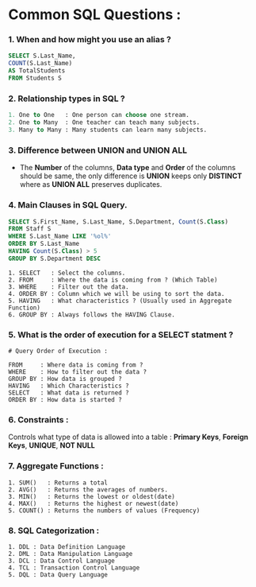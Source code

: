 # Common SQL Questions :

### 1. When and how might you use an **alias** ?
```sql
SELECT S.Last_Name, 
COUNT(S.Last_Name) 
AS TotalStudents
FROM Students S
```

### 2. **Relationship** types in SQL ?
```sql
1. One to One   : One person can choose one stream. 
2. One to Many  : One teacher can teach many subjects.
3. Many to Many : Many students can learn many subjects.
```

### 3. Difference between **UNION** and **UNION ALL**
- The **Number** of the columns, **Data type** and **Order** of the columns should be same, the only difference is **UNION** keeps only **DISTINCT** where as **UNION ALL** preserves duplicates.

### 4. **Main Clauses** in **SQL Query**.
```sql
SELECT S.First_Name, S.Last_Name, S.Department, Count(S.Class)
FROM Staff S
WHERE S.Last_Name LIKE '%ol%'
ORDER BY S.Last_Name
HAVING Count(S.Class) > 5
GROUP BY S.Department DESC
```
```
1. SELECT   : Select the columns.
2. FROM     : Where the data is coming from ? (Which Table)
3. WHERE    : Filter out the data.
4. ORDER BY : Column which we will be using to sort the data. 
5. HAVING   : What characteristics ? (Usually used in Aggregate Function)
6. GROUP BY : Always follows the HAVING Clause.
```

### 5. What is the order of execution for a **SELECT** statment ?
```
# Query Order of Execution :

FROM     : Where data is coming from ?
WHERE    : How to filter out the data ?
GROUP BY : How data is grouped ?
HAVING   : Which Characteristics ?
SELECT   : What data is returned ?
ORDER BY : How data is started ?
```

### 6. Constraints :

Controls what type of data is allowed into a table : **Primary Keys**, **Foreign Keys**, **UNIQUE**, **NOT NULL**

### 7. Aggregate Functions :
```
1. SUM()   : Returns a total
2. AVG()   : Returns the averages of numbers.
3. MIN()   : Returns the lowest or oldest(date)
4. MAX()   : Returns the highest or newest(date)
5. COUNT() : Returns the numbers of values (Frequency)
```

### 8. SQL Categorization :
```
1. DDL : Data Definition Language
2. DML : Data Manipulation Language
3. DCL : Data Control Language
4. TCL : Transaction Control Language
5. DQL : Data Query Language

```

